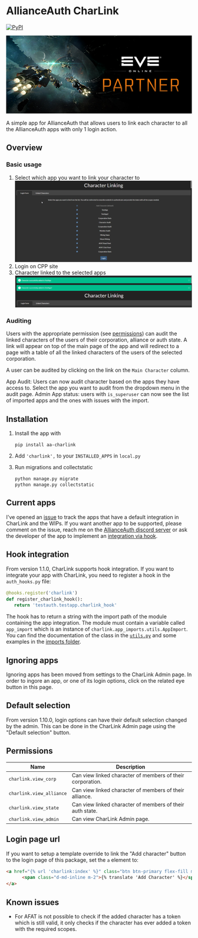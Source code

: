 # AllianceAuth CharLink

[![PyPI](https://img.shields.io/pypi/v/aa-charlink)](https://pypi.org/project/aa-charlink/)

![EvE Partner](https://raw.githubusercontent.com/Maestro-Zacht/aa-charlink/503fac8d44c7c40ea8489da6519f94219446d1e5/docs/images/eve_partner.jpg)

A simple app for AllianceAuth that allows users to link each character to all the AllianceAuth apps with only 1 login action.

## Overview

### Basic usage

1. Select which app you want to link your character to
   ![Charlink Homepage](https://raw.githubusercontent.com/Maestro-Zacht/aa-charlink/e5dd9519cd3772b19505f4ca4b02771774d2a695/docs/images/charlink_homepage.png)
2. Login on CPP site
3. Character linked to the selected apps
   ![Success](https://raw.githubusercontent.com/Maestro-Zacht/aa-charlink/e5dd9519cd3772b19505f4ca4b02771774d2a695/docs/images/charlink_success.png)

### Auditing

Users with the appropriate permission (see [permissions](#permissions)) can audit the linked characters of the users of their corporation, alliance or auth state. A link will appear on top of the main page of the app and will redirect to a page with a table of all the linked characters of the users of the selected corporation.

A user can be audited by clicking on the link on the `Main Character` column.

App Audit: Users can now audit character based on the apps they have access to. Select the app you want to audit from the dropdown menu in the audit page.
Admin App status: users with `is_superuser` can now see the list of imported apps and the ones with issues with the import.

## Installation

1. Install the app with

   ```shell
   pip install aa-charlink
   ```

2. Add `'charlink',` to your `INSTALLED_APPS` in `local.py`
3. Run migrations and collectstatic

   ```shell
   python manage.py migrate
   python manage.py collectstatic
   ```

## Current apps

I've opened an [issue](https://github.com/Maestro-Zacht/aa-charlink/issues/1) to track the apps that have a default integration in CharLink and the WIPs. If you want another app to be supported, please comment on the issue, reach me on the [AllianceAuth discord server](https://discord.gg/fjnHAmk) or ask the developer of the app to implement an [integration via hook](#hook-integration).

## Hook integration

From version 1.1.0, CharLink supports hook integration. If you want to integrate your app with CharLink, you need to register a hook in the `auth_hooks.py` file:

```python
@hooks.register('charlink')
def register_charlink_hook():
   return 'testauth.testapp.charlink_hook'
```

The hook has to return a string with the import path of the module containing the app integration. The module must contain a variable called `app_import` which is an instance of `charlink.app_imports.utils.AppImport`. You can find the documentation of the class in the [`utils.py`](./charlink/app_imports/utils.py) and some examples in the [imports folder](./charlink/imports).

## Ignoring apps

Ignoring apps has been moved from settings to the CharLink Admin page. In order to ingore an app, or one of its login options, click on the related eye button in this page.

## Default selection

From version 1.10.0, login options can have their default selection changed by the admin. This can be done in the CharLink Admin page using the "Default selection" button.

## Permissions

| Name                     | Description                                                |
| ------------------------ | ---------------------------------------------------------- |
| `charlink.view_corp`     | Can view linked character of members of their corporation. |
| `charlink.view_alliance` | Can view linked character of members of their alliance.    |
| `charlink.view_state`    | Can view linked character of members of their auth state.  |
| `charlink.view_admin`    | Can view CharLink Admin page.                              |

## Login page url

If you want to setup a template override to link the "Add character" button to the login page of this package, set the `a` element to:

```html
<a href="{% url 'charlink:index' %}" class="btn btn-primary flex-fill m-1" title="{% translate 'Add Character' %}">
      <span class="d-md-inline m-2">{% translate 'Add Character' %}</span>
</a>

```

## Known issues

- For AFAT is not possible to check if the added character has a token which is still valid, it only checks if the character has ever added a token with the required scopes.

